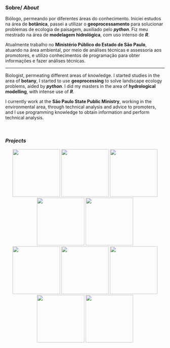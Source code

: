 ### Sobre/ *About*

Biólogo, permeando por diferentes áreas do conhecimento. Iniciei estudos na área de **botânica**, passei a utilizar o **geoprocessamento** para solucionar problemas de ecologia de paisagem, auxiliado pelo ***python***. Fiz meu mestrado na área de **modelagem hidrológica**, com uso intenso de ***R***.

Atualmente trabalho no **Ministério Público do Estado de São Paulo**, atuando na área ambiental, por meio de análises técnicas e assessoria aos promotores, e utilizo conhecimentos de programação para obter informações e fazer análises técnicas.

-----

Biologist, permeating different areas of knowledge. I started studies in the area of **botany**, I started to use **geoprocessing** to solve landscape ecology problems, aided by ***python***. I did my masters in the area of **hydrological modelling**, with intense use of ***R***.

I currently work at the **São Paulo State Public Ministry**, working in the environmental area, through technical analysis and advice to promoters, and I use programming knowledge to obtain information and perform technical analysis.

<br>

### *Projects*

<div align="center"> 
<a href="https://divisoes.michelmetran.com.br/"><img src="https://avatars.githubusercontent.com/u/87649197" width="150" height="150"/></a> 
<a href="https://opencantareira.michelmetran.com.br/"><img src="https://avatars.githubusercontent.com/u/87655373" width="150" height="150"/></a> 
<a href="https://openfocos.michelmetran.com.br/"><img src="https://avatars.githubusercontent.com/u/87656898" width="150" height="150"/></a> 
<a href="https://gaemapiracicaba.github.io/"><img src="https://avatars.githubusercontent.com/u/87546024" width="150" height="150"/></a> 
<a href="https://open-geodata.github.io/"><img src="https://avatars.githubusercontent.com/u/87656185" width="150" height="150"/></a>
 </div>

<div align="center">
<a href="https://open-dsa.github.io/"><img src="https://avatars.githubusercontent.com/u/88065401" width="150" height="150"/></a> 
<a href="https://traquitanas.github.io/"><img src="https://avatars.githubusercontent.com/u/91645398" width="150" height="150"/></a> 
<a href="https://michelmetran.github.io/"><img src="https://avatars.githubusercontent.com/u/10374538" width="150" height="150"/></a> 
<a href="https://openescola.herokuapp.com/"><img src="https://avatars.githubusercontent.com/u/89882640" width="150" height="150"/></a> 
<a href="https://open-consensus.github.io/"><img src="https://avatars.githubusercontent.com/u/87530621" width="150" height="150"/></a>
</div>

<!--
**michelmetran/michelmetran** is a ✨ _special_ ✨ repository because its `README.md` (this file) appears on your GitHub profile.

https://towardsdatascience.com/build-a-stunning-readme-for-your-github-profile-9b80434fe5d7

Here are some ideas to get you started:

- 🔭 I’m currently working on ...
- 🌱 I’m currently learning ...
- 👯 I’m looking to collaborate on ...
- 🤔 I’m looking for help with ...
- 💬 Ask me about ...
- 📫 How to reach me: ...
- 😄 Pronouns: ...
- ⚡ Fun fact: ...
👋
-->

<!--
<script type="text/javascript" src="https://platform.linkedin.com/badges/js/profile.js" async defer></script>

<div class="LI-profile-badge"  data-version="v1" data-size="medium" data-locale="pt_BR" data-type="horizontal" data-theme="dark" data-vanity="michelmetran"><a class="LI-simple-link" href='https://br.linkedin.com/in/michelmetran?trk=profile-badge'>Michel Metran</a></div>
-->

